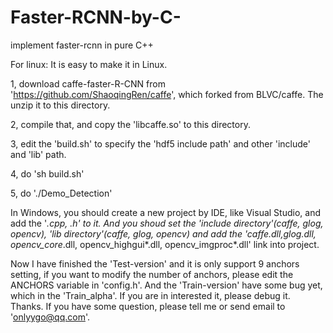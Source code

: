 # Faster-RCNN-by-C-
implement faster-rcnn in pure C++

For linux: It is easy to make it in Linux. 

1, download caffe-faster-R-CNN from 'https://github.com/ShaoqingRen/caffe', which forked from BLVC/caffe. The unzip it to this directory.

2, compile that, and copy the 'libcaffe.so' to this directory.

3, edit the 'build.sh' to specify the 'hdf5 include path' and other 'include' and 'lib' path. 

4, do 'sh build.sh'

5, do './Demo_Detection'

In Windows, you should create a new project by IDE, like Visual Studio, and add the '*.cpp, *.h' to it. And you shoud set the 'include directory'(caffe, glog, opencv), 'lib directory'(caffe, glog, opencv) and add the 'caffe.dll,glog*.dll, 
opencv_core*.dll, opencv_highgui*.dll, opencv_imgproc*.dll' link into project.

Now I have finished the 'Test-version' and it is only support 9 anchors setting, if you want to modify the number of anchors, please edit the ANCHORS variable in 'config.h'. And the 'Train-version' have some bug yet, which in the 'Train_alpha'. If you are in interested it, please debug it. Thanks.
If you have some question, please tell me or send email to 'onlyygo@qq.com'.
